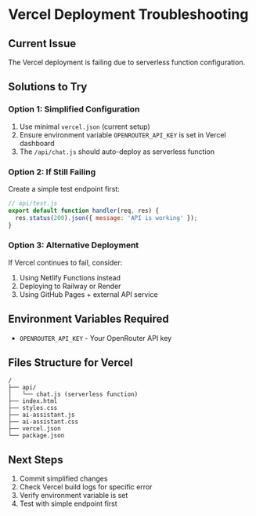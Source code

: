 # Vercel Deployment Troubleshooting

## Current Issue
The Vercel deployment is failing due to serverless function configuration.

## Solutions to Try

### Option 1: Simplified Configuration
1. Use minimal `vercel.json` (current setup)
2. Ensure environment variable `OPENROUTER_API_KEY` is set in Vercel dashboard
3. The `/api/chat.js` should auto-deploy as serverless function

### Option 2: If Still Failing
Create a simple test endpoint first:

```javascript
// api/test.js
export default function handler(req, res) {
  res.status(200).json({ message: 'API is working' });
}
```

### Option 3: Alternative Deployment
If Vercel continues to fail, consider:
1. Using Netlify Functions instead
2. Deploying to Railway or Render
3. Using GitHub Pages + external API service

## Environment Variables Required
- `OPENROUTER_API_KEY` - Your OpenRouter API key

## Files Structure for Vercel
```
/
├── api/
│   └── chat.js (serverless function)
├── index.html
├── styles.css  
├── ai-assistant.js
├── ai-assistant.css
├── vercel.json
└── package.json
```

## Next Steps
1. Commit simplified changes
2. Check Vercel build logs for specific error
3. Verify environment variable is set
4. Test with simple endpoint first